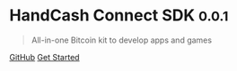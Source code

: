 
# HandCash Connect SDK <small>0.0.1</small>

> All-in-one Bitcoin kit to develop apps and games

[GitHub](https://github.com/HandCash/handcash-connect-sdk-nodejs/)
[Get Started](README.md)